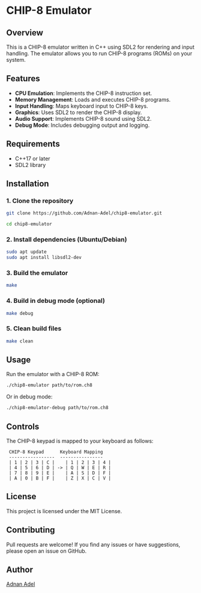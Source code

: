 # CHIP-8 Emulator

## Overview
This is a CHIP-8 emulator written in C++ using SDL2 for rendering and input handling. The emulator allows you to run CHIP-8 programs (ROMs) on your system.

## Features
- **CPU Emulation**: Implements the CHIP-8 instruction set.
- **Memory Management**: Loads and executes CHIP-8 programs.
- **Input Handling**: Maps keyboard input to CHIP-8 keys.
- **Graphics**: Uses SDL2 to render the CHIP-8 display.
- **Audio Support**: Implements CHIP-8 sound using SDL2.
- **Debug Mode**: Includes debugging output and logging.

## Requirements
- C++17 or later
- SDL2 library

## Installation
### 1. Clone the repository
```sh
git clone https://github.com/Adnan-Adel/chip8-emulator.git 

cd chip8-emulator
```

### 2. Install dependencies (Ubuntu/Debian)
```sh
sudo apt update
sudo apt install libsdl2-dev
```

### 3. Build the emulator
```sh
make
```

### 4. Build in debug mode (optional)
```sh
make debug
```

### 5. Clean build files
```sh
make clean
```

## Usage
Run the emulator with a CHIP-8 ROM:
```sh
./chip8-emulator path/to/rom.ch8
```
Or in debug mode:
```sh
./chip8-emulator-debug path/to/rom.ch8
```

## Controls
The CHIP-8 keypad is mapped to your keyboard as follows:
```
 CHIP-8 Keypad      Keyboard Mapping
 -----------------  ----------------
 | 1 | 2 | 3 | C |    | 1 | 2 | 3 | 4 |
 | 4 | 5 | 6 | D | -> | Q | W | E | R |
 | 7 | 8 | 9 | E |    | A | S | D | F |
 | A | 0 | B | F |    | Z | X | C | V |
```

## License
This project is licensed under the MIT License.

## Contributing
Pull requests are welcome! If you find any issues or have suggestions, please open an issue on GitHub.

## Author
[Adnan Adel](https://github.com/Adnan-Adel/chip8-emulator.git)


